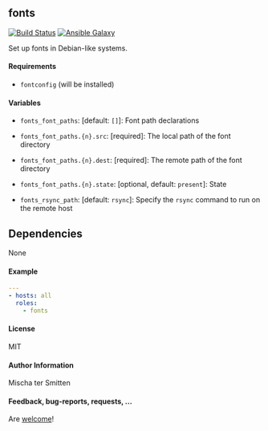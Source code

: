 ## fonts

[![Build Status](https://travis-ci.org/Oefenweb/ansible-fonts.svg?branch=master)](https://travis-ci.org/Oefenweb/ansible-fonts) [![Ansible Galaxy](http://img.shields.io/badge/ansible--galaxy-fonts-blue.svg)](https://galaxy.ansible.com/tersmitten/fonts)

Set up fonts in Debian-like systems.

#### Requirements

* `fontconfig` (will be installed)

#### Variables

* `fonts_font_paths`: [default: `[]`]: Font path declarations
* `fonts_font_paths.{n}.src`: [required]: The local path of the font directory
* `fonts_font_paths.{n}.dest`: [required]: The remote path of the font directory
* `fonts_font_paths.{n}.state`: [optional, default: `present`]: State

* `fonts_rsync_path`: [default: `rsync`]: Specify the `rsync` command to run on the remote host

## Dependencies

None

#### Example

```yaml
---
- hosts: all
  roles:
    - fonts
```

#### License

MIT

#### Author Information

Mischa ter Smitten

#### Feedback, bug-reports, requests, ...

Are [welcome](https://github.com/Oefenweb/ansible-fonts/issues)!
